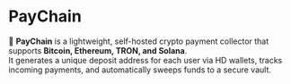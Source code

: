 # PayChain

💸 **PayChain** is a lightweight, self-hosted crypto payment collector that supports **Bitcoin, Ethereum, TRON, and Solana**.  
It generates a unique deposit address for each user via HD wallets, tracks incoming payments, and automatically sweeps funds to a secure vault.


